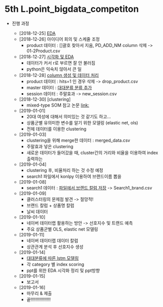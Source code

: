# 5th L.point_bigdata_competiton

* 진행 과정
  
  * [2018-12-25] [EDA](https://github.com/miniii222/5th_L.point_bigdata_competiton/tree/master/EDA)
  * [2018-12-26] 아이디어 회의 및 스케줄 조정
    - product 데이터 : []괄호 찾아서 지움, PD_ADD_NM column 삭제 -> 01-2Product.csv
  * [2018-12-27] [시각화 및 EDA](https://github.com/miniii222/5th_L.point_bigdata_competiton/tree/master/EDA)
    - 데이터가 커서 r로 부르면 잘 안 불러짐
    - python은 익숙치 않아서 큰 일
  * [2018-12-28] [column 생성 및 데이터 처리](https://github.com/miniii222/5th_L.point_bigdata_competiton/tree/master/EDA)
    - product 데이터 : hits=1 인 경우 삭제 -> drop_product.csv
    - master 데이터 : [대대분류 분류 추가](https://github.com/miniii222/5th_L.point_bigdata_competiton/blob/master/EDA/EDA_02.master.ipynb)
    - session 데이터 : 주말효과 -> new_session.csv
  * [2018-12-30] [clustering]
    - mixed-type SOM 참고 논문 [link:](https://www.sciencedirect.com/science/article/pii/S1568494612001731)
  * [2019-01-01]
    - 20대 여성에 대해서 의미있는 것 같기도 하고...
    - 상품군별 유의미한 변수를 알기 위한 모델링 (elastic net, ols)
    - 전체 데이터를 이용한 clustering
  * [2019-01-03]
    - clustering을 위해 merge한 데이터 : merged_data.csv
    - 주말효과 넣은 clustering
    - 새로운 데이터가 들어갔을 때, cluster간의 거리와 비율을 이용하여 index 출력하는 
  * [2019-01-04]
    - clustering 후, 비율처리 하는 것 수정 예정
    - search1 파일에서 konlpy 이용하여 브랜드이름 뽑을 
  * [2019-01-08]
    - search1 데이터 : [파일에서 브랜드 칼럼 저장](https://github.com/miniii222/5th_L.point_bigdata_competiton/blob/master/text/Search_extract_brand.ipynb) -> Search1_brand.csv
  * [2019-01-09]
    - 클러스터링의 문제점 발견 -> 절망적!
    - 브랜드 칼럼 + 상품명 칼럼
    - 날씨 데이터
  * [2019-01-10]
    - 네이버 데이터랩 활용하는 방안 -> 선호지수 및 트랜드 예측
    - 주요 상품군별 OLS, elastic net 모델링
  * [2019-01-11]
    - 네이버 데이터랩 데이터 칼럼 
    - 상관관계 분석 후 선호지수 생성
  * [2019-01-14]
    - [대대분류에 따른 lstm 모델링](https://github.com/miniii222/-/blob/master/modeling/trend_prediction_total.ipynb)
    - 각 category 별 index scoring
    - ppt를 위한 EDA 시각화 정리 및 ppt방향
  * [2019-01-15]
    - 보고서 
  * [2019-01-16]
    - 마무리 & 제출
    - 끝!!!!!!!!!!!!!!!!
